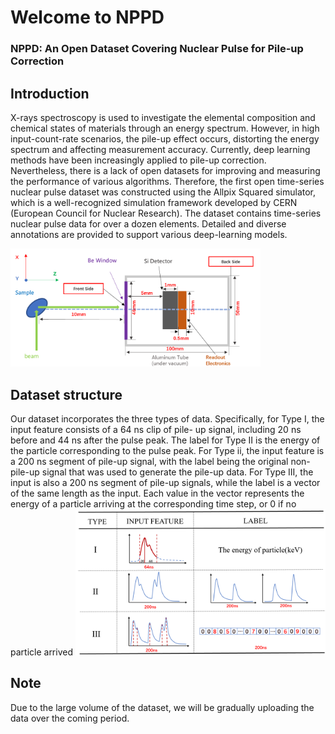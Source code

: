 # Welcome to NPPD
### NPPD: An Open Dataset Covering Nuclear Pulse for Pile-up Correction
## Introduction
X-rays spectroscopy is used to investigate the elemental composition and chemical states of materials through an energy spectrum. However, in high input-count-rate scenarios, the pile-up effect occurs, distorting the energy spectrum and affecting measurement accuracy. Currently, deep learning methods have been increasingly applied to pile-up correction. Nevertheless, there is a lack of open datasets for improving and measuring the performance of various algorithms. Therefore, the first open time-series nuclear pulse dataset was constructed using the Allpix Squared simulator, which is a well-recognized simulation framework developed by CERN (European Council for Nuclear Research). The dataset contains time-series nuclear pulse data for over a dozen elements. Detailed and diverse annotations are provided to support various deep-learning models. 

<img src="https://github.com/Congyu-Lin/nuclear-pulse-dataset-for-pileup-correction/blob/main/detector.png" width="400"> 

## Dataset structure
Our dataset incorporates the three types
of data. Specifically, for Type I, the input feature consists of a 64 ns clip of pile-
up signal, including 20 ns before and 44 ns after the pulse peak. The label for
Type II is the energy of the particle corresponding to the pulse peak. For Type
ii, the input feature is a 200 ns segment of pile-up signal, with the label being
the original non-pile-up signal that was used to generate the pile-up data. For
Type III, the input is also a 200 ns segment of pile-up signals, while the label is
a vector of the same length as the input. Each value in the vector represents the
energy of a particle arriving at the corresponding time step, or 0 if no particle
arrived
<img src="https://github.com/Congyu-Lin/nuclear-pulse-dataset-for-pileup-correction/blob/main/label.png" width="400"> 

## Note
Due to the large volume of the dataset, we will be gradually uploading the data over the coming period.
